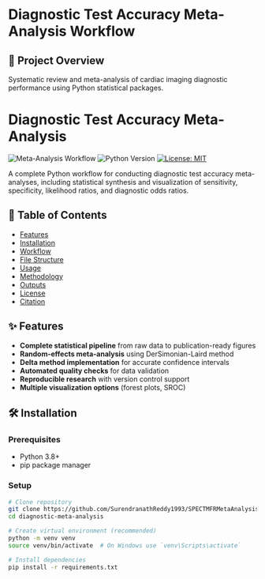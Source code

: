 # Diagnostic Test Accuracy Meta-Analysis Workflow

## 📌 Project Overview
Systematic review and meta-analysis of cardiac imaging diagnostic performance using Python statistical packages.
# Diagnostic Test Accuracy Meta-Analysis

![Meta-Analysis Workflow](https://img.shields.io/badge/Workflow-Statistical_Analysis-blue)
![Python Version](https://img.shields.io/badge/Python-3.8%2B-green)
[![License: MIT](https://img.shields.io/badge/License-MIT-yellow.svg)](https://opensource.org/licenses/MIT)

A complete Python workflow for conducting diagnostic test accuracy meta-analyses, including statistical synthesis and visualization of sensitivity, specificity, likelihood ratios, and diagnostic odds ratios.

## 📌 Table of Contents
- [Features](#-features)
- [Installation](#-installation)
- [Workflow](#-workflow)
- [File Structure](#-file-structure)
- [Usage](#-usage)
- [Methodology](#-methodology)
- [Outputs](#-outputs)
- [License](#-license)
- [Citation](#-citation)

## ✨ Features
- **Complete statistical pipeline** from raw data to publication-ready figures
- **Random-effects meta-analysis** using DerSimonian-Laird method
- **Delta method implementation** for accurate confidence intervals
- **Automated quality checks** for data validation
- **Reproducible research** with version control support
- **Multiple visualization options** (forest plots, SROC)

## 🛠️ Installation

### Prerequisites
- Python 3.8+
- pip package manager

### Setup
```bash
# Clone repository
git clone https://github.com/SurendranathReddy1993/SPECTMFRMetaAnalysis.git
cd diagnostic-meta-analysis

# Create virtual environment (recommended)
python -m venv venv
source venv/bin/activate  # On Windows use `venv\Scripts\activate`

# Install dependencies
pip install -r requirements.txt
